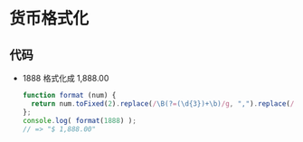 # 货币格式化

## 代码

+ 1888 格式化成  1,888.00

  ```js
  function format (num) {
    return num.toFixed(2).replace(/\B(?=(\d{3})+\b)/g, ",").replace(/^/, "$$ ");
  };
  console.log( format(1888) );
  // => "$ 1,888.00"
  ```
